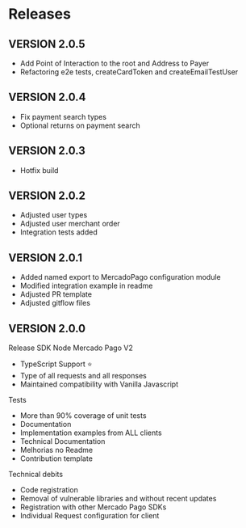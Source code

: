 # Releases

## VERSION 2.0.5
- Add Point of Interaction to the root and Address to Payer
- Refactoring e2e tests, createCardToken and createEmailTestUser

## VERSION 2.0.4
- Fix payment search types
- Optional returns on payment search

## VERSION 2.0.3
- Hotfix build

## VERSION 2.0.2
- Adjusted user types
- Adjusted user merchant order
- Integration tests added

## VERSION 2.0.1
- Added named export to MercadoPago configuration module
- Modified integration example in readme
- Adjusted PR template
- Adjusted gitflow files

## VERSION 2.0.0

Release SDK Node Mercado Pago V2

- TypeScript Support ⭐️
- Type of all requests and all responses
- Maintained compatibility with Vanilla Javascript

Tests
- More than 90% coverage of unit tests
- Documentation
- Implementation examples from ALL clients
- Technical Documentation
- Melhorias no Readme
- Contribution template

Technical debits
- Code registration
- Removal of vulnerable libraries and without recent updates
- Registration with other Mercado Pago SDKs
- Individual Request configuration for client
